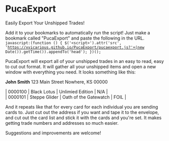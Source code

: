 # PucaExport
Easily Export Your Unshipped Trades!

Add it to your bookmarks to automatically run the script!  Just make a bookmark called "PucaExport" and paste the following in the URL.  
<code>javascript:(function () { $('\<script\>').attr('src', 'https://xvicarious.github.io/PucaExport/pucaexport.js?'+(new Date()).getTime()).appendTo('head'); })();</code>

PucaExport will export all of your unshipped trades in an easy to read, easy to cut out format.  It will gather all your unshipped items and open a new window with everything you need.  It looks something like this:  



<b>John Smith</b>
123 Main Street
Nowhere, KS 00000

| 0000100 | Black Lotus | Unlimied Edition | N/A |  
| 0000101 | Steppe Glider | Oath of the Gatewatch | FOIL |  



And it repeats like that for every card for each individual you are sending cards to.  Just cut out the address if you want and tape it to the envelope, and cut out the card list and stick it with the cards and you're set.  It makes getting trade numbers and addresses so much easier.

Suggestions and improvements are welcome!
